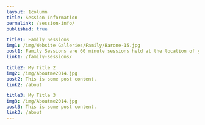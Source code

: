 ```yaml
---
layout: 1column
title: Session Information
permalink: /session-info/
published: true

title1: Family Sessions
img1: /img/Website Galleries/Family/Barone-15.jpg
post1: Family Sessions are 60 minute sessions held at the location of your choice where I will capture a mixture of portraits and candid shots of your family together. 
link1: /family-sessions/

title2: My Title 2
img2: /img/Aboutme2014.jpg
post2: This is some post content.
link2: /about

title3: My Title 3
img3: /img/Aboutme2014.jpg
post3: This is some post content.
link3: /about
---
```

